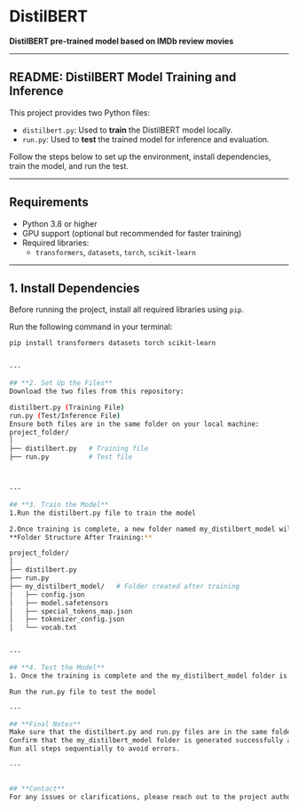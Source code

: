 # **DistilBERT**

**DistilBERT pre-trained model based on IMDb review movies**

---

## **README: DistilBERT Model Training and Inference**

This project provides two Python files:  
- `distilbert.py`: Used to **train** the DistilBERT model locally.  
- `run.py`: Used to **test** the trained model for inference and evaluation.

Follow the steps below to set up the environment, install dependencies, train the model, and run the test.

---

## **Requirements**

- Python 3.8 or higher  
- GPU support (optional but recommended for faster training)  
- Required libraries:  
   - `transformers`, `datasets`, `torch`, `scikit-learn`  

---

## **1. Install Dependencies**

Before running the project, install all required libraries using `pip`.

Run the following command in your terminal:

```bash
pip install transformers datasets torch scikit-learn


---

## **2. Set Up the Files**
Download the two files from this repository:

distilbert.py (Training File)
run.py (Test/Inference File)
Ensure both files are in the same folder on your local machine:
project_folder/
│
├── distilbert.py   # Training file
├── run.py          # Test file



---

## **3. Train the Model**
1.Run the distilbert.py file to train the model

2.Once training is complete, a new folder named my_distilbert_model will be created in the same directory.
**Folder Structure After Training:**

project_folder/
│
├── distilbert.py
├── run.py
├── my_distilbert_model/   # Folder created after training
│   ├── config.json
│   ├── model.safetensors
│   ├── special_tokens_map.json
│   ├── tokenizer_config.json
│   └── vocab.txt


---

## **4. Test the Model**
1. Once the training is complete and the my_distilbert_model folder is available:

Run the run.py file to test the model

---

## **Final Notes**
Make sure that the distilbert.py and run.py files are in the same folder.
Confirm that the my_distilbert_model folder is generated successfully after training.
Run all steps sequentially to avoid errors.

---


## **Contact**
For any issues or clarifications, please reach out to the project author. 🚀
